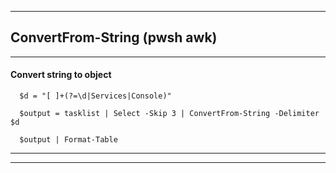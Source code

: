 
***

## ConvertFrom-String (pwsh awk)

***

#### Convert string to object

```
  $d = "[ ]+(?=\d|Services|Console)"

  $output = tasklist | Select -Skip 3 | ConvertFrom-String -Delimiter $d
  
  $output | Format-Table

```

***
***
